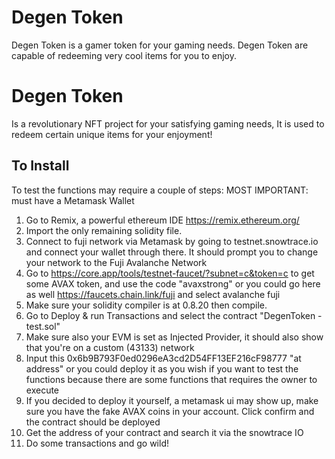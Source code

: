 # Degen Token
Degen Token is a gamer token for your gaming needs. Degen Token are capable of redeeming very cool items for you to enjoy.

# Degen Token
Is a revolutionary NFT project for your satisfying gaming needs, It is used to redeem certain unique items for your enjoyment!

## To Install
To test the functions may require a couple of steps:
MOST IMPORTANT: must have a Metamask Wallet
  1. Go to Remix, a powerful ethereum IDE https://remix.ethereum.org/
  2. Import the only remaining solidity file.
  3. Connect to fuji network via Metamask by going to testnet.snowtrace.io and connect your wallet through there. It should prompt you to change your network to the Fuji Avalanche Network
  4. Go to https://core.app/tools/testnet-faucet/?subnet=c&token=c to get some AVAX token, and use the code "avaxstrong" or you could go here as well https://faucets.chain.link/fuji and select avalanche fuji
  5. Make sure your solidity compiler is at 0.8.20 then compile.
  6. Go to Deploy & run Transactions and select the contract "DegenToken - test.sol"
  7. Make sure also your EVM is set as Injected Provider, it should also show that you're on a custom (43133) network
  8. Input this 0x6b9B793F0ed0296eA3cd2D54FF13EF216cF98777 "at address" or you could deploy it as you wish if you want to test the functions because there are some functions that requires the owner to execute
  9. If you decided to deploy it yourself, a metamask ui may show up, make sure you have the fake AVAX coins in your account. Click confirm and the contract should be deployed
  10. Get the address of your contract and search it via the snowtrace IO
  11. Do some transactions and go wild!
